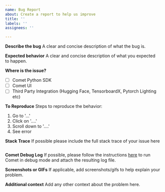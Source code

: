 ```yaml
---
name: Bug Report
about: Create a report to help us improve
title: ''
labels: ''
assignees: ''

---
```


**Describe the bug**
A clear and concise description of what the bug is.

**Expected behavior**
A clear and concise description of what you expected to happen.

**Where is the issue?**
- [ ] Comet Python SDK
- [ ] Comet UI
- [  ] Third Party Integration (Hugging Face, TensorboardX, Pytorch Lighting etc)

**To Reproduce**
Steps to reproduce the behavior:
1. Go to '...'
2. Click on '....'
3. Scroll down to '....'
4. See error

**Stack Trace**
If possible please include the full stack trace of your issue here

```
```

**Comet Debug Log**
If possible, please follow the instructions [here](https://www.comet.ml/docs/python-sdk/advanced/#troubleshooting) to run Comet in debug mode and attach the resulting log file.  

**Screenshots or GIFs**
If applicable, add screenshots/gifs to help explain your problem.


**Additional context**
Add any other context about the problem here.
